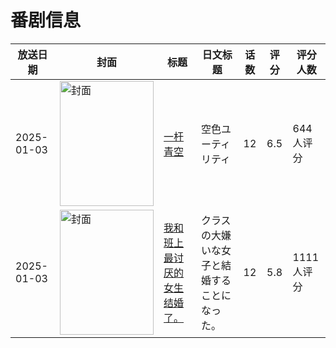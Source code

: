 # 番剧信息

|放送日期|封面|标题|日文标题|话数|评分|评分人数|
|---|---|---|---|---|---|---|
|2025-01-03|<img src="//lain.bgm.tv/pic/cover/c/ea/c4/479788_mcfeN.jpg" alt="封面" style="width:150px;height:200px;object-fit:cover;">|[一杆青空](https://bangumi.tv/subject/479788)|空色ユーティリティ|12|6.5|644人评分|
|2025-01-03|<img src="//lain.bgm.tv/pic/cover/c/a3/f5/501023_yl6U2.jpg" alt="封面" style="width:150px;height:200px;object-fit:cover;">|[我和班上最讨厌的女生结婚了。](https://bangumi.tv/subject/501023)|クラスの大嫌いな女子と結婚することになった。|12|5.8|1111人评分|
